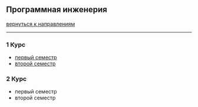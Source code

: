 ## Программная инженерия
[вернуться к направлениям](../README.md)
***
### 1 Курс
+ [первый семестр]()
+ [второй семестр]()

### 2 Курс
+ первый семестр
+ второй семестр